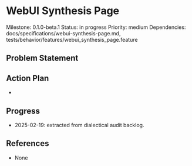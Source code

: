 # WebUI Synthesis Page
Milestone: 0.1.0-beta.1
Status: in progress
Priority: medium
Dependencies: docs/specifications/webui-synthesis-page.md, tests/behavior/features/webui_synthesis_page.feature

## Problem Statement
<description>


## Action Plan
- <tasks>

## Progress
- 2025-02-19: extracted from dialectical audit backlog.

## References
- None
